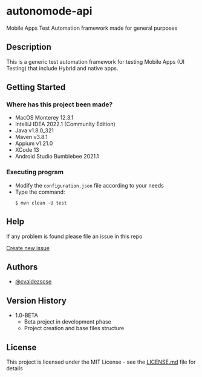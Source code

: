 # autonomode-api

Mobile Apps Test Automation framework made for general purposes 

## Description

This is a generic test automation framework for testing Mobile Apps (UI Testing) that include Hybrid and native apps.

## Getting Started

### Where has this project been made?

* MacOS Monterey 12.3.1
* IntelliJ IDEA 2022.1 (Community Edition)
* Java v1.8.0_321
* Maven v3.8.1
* Appium v1.21.0
* XCode 13
* Android Studio Bumblebee 2021.1

### Executing program

* Modify the `configuration.json` file according to your needs
* Type the command:
    ```
    $ mvn clean -U test
    ```

## Help

If any problem is found please file an issue in this repo

[Create new issue](https://github.com/cvaldezscse/autonomode-mobile/issues/new)

## Authors
* [@cvaldezscse](https://twitter.com/cvaldezscse)

## Version History

* 1.0-BETA
    * Beta project in development phase
    * Project creation and base files structure

## License

This project is licensed under the MIT License - see the [LICENSE.md](LICENSE.md) file for details